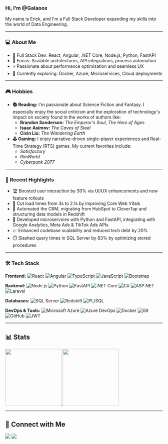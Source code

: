 ### Hi, I’m @Galaoox

My name is Erick, and I'm a Full Stack Developer expanding my skills into the world of Data Engineering.


---

### 💻 About Me
- 🚀 Full Stack Dev: React, Angular, .NET Core, Node.js, Python, FastAPI
- 🎯 Focus: Scalable architectures, API integrations, process automation
- ⚡ Passionate about performance optimization and seamless UX
- 🌱 Currently exploring: Docker, Azure, Microservices, Cloud deployments

---

### 🎮 Hobbies
* **📚 Reading:** I'm passionate about Science Fiction and Fantasy. I especially enjoy the social criticism and the exploration of technology's impact on society found in the works of authors like:
    * **Brandon Sanderson:** *The Emperor's Soul*, *The Hero of Ages*
    * **Isaac Asimov:** *The Caves of Steel*
    * **Cixin Liu:** *The Wandering Earth*
* **🕹️ Gaming:** I enjoy narrative-driven single-player experiences and Real-Time Strategy (RTS) games. My current favorites include:
    * *Satisfactory*
    * *RimWorld*
    * *Cyberpunk 2077*

---

### 🧠 Recent Highlights
- 🏆 Boosted user interaction by 30% via UI/UX enhancements and new feature rollouts 
- 🚀 Cut load times from 3s to 2.1s by improving Core Web Vitals 
- 🔄 Automated the CRM, migrating from HubSpot to CleverTap and structuring data models in Redshift 
- 🧩 Developed microservices with Python and FastAPI, integrating with Google Analytics, Meta Ads & TikTok Ads APIs 
- 📈 Enhanced codebase scalability and reduced tech debt by 20% 
- ⏱️ Slashed query times in SQL Server by 83% by optimizing stored procedures 

---

### 🛠 Tech Stack

**Frontend:**
![React](https://img.shields.io/badge/-React-333333?style=flat&logo=react)
![Angular](https://img.shields.io/badge/-Angular-333333?style=flat&logo=angular)
![TypeScript](https://img.shields.io/badge/-TypeScript-333333?style=flat&logo=typescript)
![JavaScript](https://img.shields.io/badge/-JavaScript-333333?style=flat&logo=javascript)
![Bootstrap](https://img.shields.io/badge/-Bootstrap-333333?style=flat&logo=bootstrap)

**Backend:**
![Node.js](https://img.shields.io/badge/-Node.js-333333?style=flat&logo=node.js)
![Python](https://img.shields.io/badge/-Python-333333?style=flat&logo=python)
![FastAPI](https://img.shields.io/badge/-FastAPI-333333?style=flat&logo=fastapi)
![.NET Core](https://img.shields.io/badge/-.NET%20Core-333333?style=flat&logo=dotnet)
![C#](https://img.shields.io/badge/-C%23-333333?style=flat&logo=c-sharp)
![ASP.NET](https://img.shields.io/badge/-ASP.NET-333333?style=flat&logo=microsoft-net)
![Laravel](https://img.shields.io/badge/-Laravel-333333?style=flat&logo=laravel)

**Databases:**
![SQL Server](https://img.shields.io/badge/-SQL%20Server-333333?style=flat&logo=microsoft-sql-server)
![Redshift](https://img.shields.io/badge/-Redshift-333333?style=flat&logo=amazon-redshift)
![PL/SQL](https://img.shields.io/badge/-PL%2FSQL-333333?style=flat&logo=oracle)

**DevOps & Tools:**
![Microsoft Azure](https://img.shields.io/badge/-Microsoft%20Azure-333333?style=flat&logo=microsoft-azure)
![Azure DevOps](https://img.shields.io/badge/-Azure%20DevOps-333333?style=flat&logo=azure-devops)
![Docker](https://img.shields.io/badge/-Docker-333333?style=flat&logo=docker)
![Git](https://img.shields.io/badge/-Git-333333?style=flat&logo=git)
![GitHub](https://img.shields.io/badge/-GitHub-333333?style=flat&logo=github)
![JWT](https://img.shields.io/badge/-JSON%20Web%20Token-333333?style=flat&logo=json-web-tokens)

---

## 📊 Stats
<a href="https://github.com/Galaoox">
<img height="180em" src="https://github-readme-stats.vercel.app/api?username=galaoox&show_icons=true&theme=radical" />
<img height="180em" src="https://github-readme-stats-eight-theta.vercel.app/api/top-langs/?username=galaoox&theme=radical&layout=compact" />
</a>

---

## 🤝 Connect with Me
<a href="https://www.linkedin.com/in/erick-avn/"><img src="https://img.shields.io/badge/-Erick%20Vergara-0077B5?style=flat-square&logo=Linkedin&logoColor=white"/></a>
<a href="mailto:erickandres30@gmail.com"><img src="https://img.shields.io/badge/-erickandres30@gmail.com-D14836?style=flat-square&logo=Gmail&logoColor=white"/></a>
